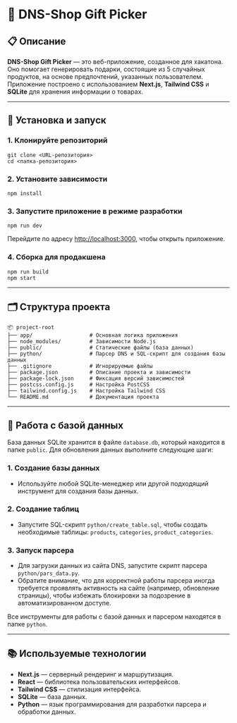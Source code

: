 # 🎁 DNS-Shop Gift Picker

## 📋 Описание
**DNS-Shop Gift Picker** — это веб-приложение, созданное для хакатона. Оно помогает генерировать подарки, состоящие из 5 случайных продуктов, на основе предпочтений, указанных пользователем. Приложение построено с использованием **Next.js**, **Tailwind CSS** и **SQLite** для хранения информации о товарах.

---

## 🚀 Установка и запуск

### 1. Клонируйте репозиторий
```
git clone <URL-репозитория>
cd <папка-репозитория>
```

### 2. Установите зависимости
```
npm install
```

### 3. Запустите приложение в режиме разработки
```
npm run dev
```
Перейдите по адресу [http://localhost:3000](http://localhost:3000), чтобы открыть приложение.

### 4. Сборка для продакшена
```
npm run build
npm start
```

---

## 🗂️ Структура проекта
```
📦 project-root
├── app/                  # Основная логика приложения
├── node_modules/         # Зависимости Node.js
├── public/               # Статические файлы (база данных)
├── python/               # Парсер DNS и SQL-скрипт для создания базы данных 
├── .gitignore            # Игнорируемые файлы
├── package.json          # Описание проекта и зависимости
├── package-lock.json     # Фиксация версий зависимостей
├── postcss.config.js     # Настройка PostCSS
├── tailwind.config.js    # Настройка Tailwind CSS
└── README.md             # Документация проекта
```

---

## 💾 Работа с базой данных

База данных SQLite хранится в файле `database.db`, который находится в папке `public`. Для обновления данных выполните следующие шаги:

### 1. Создание базы данных
- Используйте любой SQLite-менеджер или другой подходящий инструмент для создания базы данных.

### 2. Создание таблиц
- Запустите SQL-скрипт `python/create_table.sql`, чтобы создать необходимые таблицы: `products`, `categories`, `product_categories`.

### 3. Запуск парсера
- Для загрузки данных из сайта DNS, запустите скрипт парсера `python/pars_data.py`. 
- Обратите внимание, что для корректной работы парсера иногда требуется проявлять активность на сайте (например, обновление страницы), чтобы избежать блокировки за подозрение в автоматизированном доступе.

Все инструменты для работы с базой данных и парсером находятся в папке `python`.

---

## 📚 Используемые технологии
- **Next.js** — серверный рендеринг и маршрутизация.
- **React** — библиотека пользовательских интерфейсов.
- **Tailwind CSS** — стилизация интерфейса.
- **SQLite** — база данных.
- **Python** — язык программирования для разработки парсера и обработки данных.

